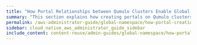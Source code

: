 ```yaml
---
title: "How Portal Relationships between Qumulo Clusters Enable Global Namespace Functionality in Qumulo Core"
summary: "This section explains how creating portals on Qumulo clusters, and establishing relationships between spoke and hub portals, enables Global Namespace functionality in Qumulo Core."
permalink: /aws-administrator-guide/global-namespace/how-portal-creation-enables-global-namespace.html
sidebar: cloud_native_aws_administrator_guide_sidebar
include_content: content-reuse/admin-guides/global-namespace/how-portal-creation-enables-global-namespace.md
---
```

